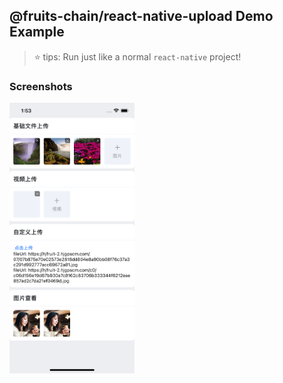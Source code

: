 ## @fruits-chain/react-native-upload Demo Example

> ⭐️ tips: Run just like a normal `react-native` project!

### Screenshots

<img src="./screen-shoot.png" width=200>
